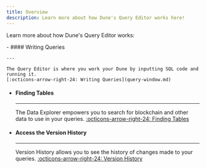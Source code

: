 ```yaml
---
title: Overview
description: Learn more about how Dune's Query Editor works here!
---
```


Learn more about how Dune's Query Editor works:

<div class="grid cards" markdown>
-   #### Writing Queries

    ---

    The Query Editor is where you work your Dune by inputting SQL code and running it.
    [:octicons-arrow-right-24: Writing Queries](query-window.md)

-   #### Finding Tables

    ---

    The Data Explorer empowers you to search for blockchain and other data to use in your queries.
    [:octicons-arrow-right-24: Finding Tables](data-explorer.md)

-   #### Access the Version History

    ---

    Version History allows you to see the history of changes made to your queries.
    [:octicons-arrow-right-24: Version History](version-history.md)
</div>


